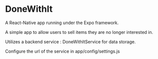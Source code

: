 # DoneWithIt

A React-Native app running under the Expo framework.

A simple app to allow users to sell items they are no longer interested in. 

Utilizes a backend service : DoneWithItService for data storage.

Configure the url of the service in app/config/settings.js


